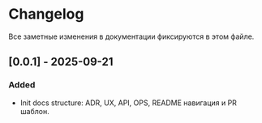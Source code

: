 # Changelog

Все заметные изменения в документации фиксируются в этом файле.

## [0.0.1] - 2025-09-21
### Added
- Init docs structure: ADR, UX, API, OPS, README навигация и PR шаблон.
